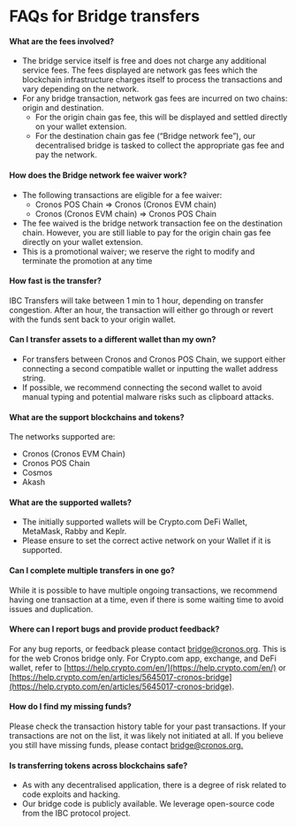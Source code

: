 # FAQs for Bridge transfers

#### What are the fees involved?

* The bridge service itself is free and does not charge any additional service fees. The fees displayed are network gas fees which the blockchain infrastructure charges itself to process the transactions and vary depending on the network.
* For any bridge transaction, network gas fees are incurred on two chains: origin and destination.
  * For the origin chain gas fee, this will be displayed and settled directly on your wallet extension.
  * For the destination chain gas fee (“Bridge network fee”), our decentralised bridge is tasked to collect the appropriate gas fee and pay the network.

#### How does the Bridge network fee waiver work?

* The following transactions are eligible for a fee waiver:
  * Cronos POS Chain => Cronos (Cronos EVM chain)
  * Cronos (Cronos EVM chain) => Cronos POS Chain
* The fee waived is the bridge network transaction fee on the destination chain. However, you are still liable to pay for the origin chain gas fee directly on your wallet extension.
* This is a promotional waiver; we reserve the right to modify and terminate the promotion at any time

#### How fast is the transfer?

IBC Transfers will take between 1 min to 1 hour, depending on transfer congestion. After an hour, the transaction will either go through or revert with the funds sent back to your origin wallet.

#### Can I transfer assets to a different wallet than my own?

* For transfers between Cronos and Cronos POS Chain, we support either connecting a second compatible wallet or inputting the wallet address string.
* If possible, we recommend connecting the second wallet to avoid manual typing and potential malware risks such as clipboard attacks.

#### What are the support blockchains and tokens?

The networks supported are:

* Cronos (Cronos EVM Chain)
* Cronos POS Chain
* Cosmos
* Akash

#### What are the supported wallets?

* The initially supported wallets will be Crypto.com DeFi Wallet, MetaMask, Rabby and Keplr.
* Please ensure to set the correct active network on your Wallet if it is supported.

#### Can I complete multiple transfers in one go?

While it is possible to have multiple ongoing transactions, we recommend having one transaction at a time, even if there is some waiting time to avoid issues and duplication.

#### Where can I report bugs and provide product feedback?

For any bug reports, or feedback please contact [bridge@cronos.org](mailto:bridge@cronos.org). This is for the web Cronos bridge only. For Crypto.com app, exchange, and DeFi wallet, refer to [https://help.crypto.com/en/](https://help.crypto.com/en/) or [https://help.crypto.com/en/articles/5645017-cronos-bridge](https://help.crypto.com/en/articles/5645017-cronos-bridge).

#### How do I find my missing funds?

Please check the transaction history table for your past transactions. If your transactions are not on the list, it was likely not initiated at all. If you believe you still have missing funds, please contact [bridge@cronos.org](mailto:bridge@cronos.org)[.](mailto:product@cronos.org.)

#### Is transferring tokens across blockchains safe?

* As with any decentralised application, there is a degree of risk related to code exploits and hacking.
* Our bridge code is publicly available. We leverage open-source code from the IBC protocol project.





&#x20;
